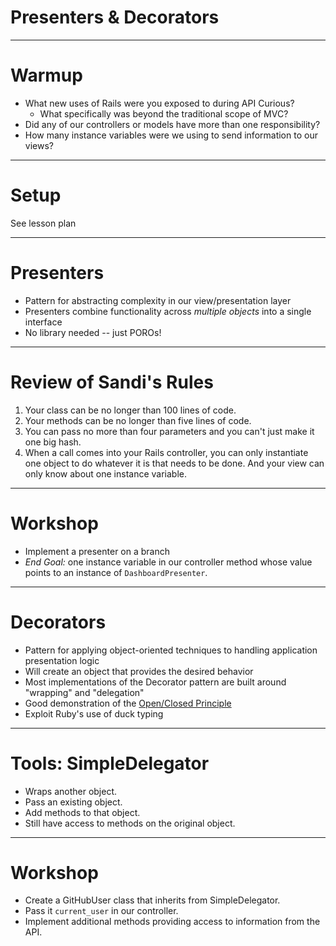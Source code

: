 # Presenters & Decorators

---

# Warmup

* What new uses of Rails were you exposed to during API Curious?
  * What specifically was beyond the traditional scope of MVC?
* Did any of our controllers or models have more than one responsibility?
* How many instance variables were we using to send information to our views?

---

# Setup

See lesson plan

---

# Presenters

* Pattern for abstracting complexity in our view/presentation layer
* Presenters combine functionality across _multiple objects_ into a single interface
* No library needed -- just POROs!

---

# Review of Sandi's Rules

1. Your class can be no longer than 100 lines of code.
2. Your methods can be no longer than five lines of code.
3. You can pass no more than four parameters and you can't just make it one big hash.
4. When a call comes into your Rails controller, you can only instantiate one
   object to do whatever it is that needs to be done. And your view can only know about one instance variable.

---

# Workshop

* Implement a presenter on a branch
* *End Goal:* one instance variable in our controller method whose value points to an instance of `DashboardPresenter`.

---

# Decorators

* Pattern for applying object-oriented techniques to handling application presentation logic
* Will create an object that provides the desired behavior
* Most implementations of the Decorator pattern are built around "wrapping" and "delegation"
* Good demonstration of the [Open/Closed Principle](https://en.wikipedia.org/wiki/Open/closed_principle)
* Exploit Ruby's use of duck typing

---

# Tools: SimpleDelegator

* Wraps another object.
* Pass an existing object.
* Add methods to that object.
* Still have access to methods on the original object.

---

# Workshop

* Create a GitHubUser class that inherits from SimpleDelegator.
* Pass it `current_user` in our controller.
* Implement additional methods providing access to information from the API.

